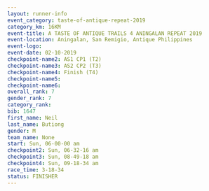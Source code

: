 ```yaml
---
layout: runner-info 
event_category: taste-of-antique-repeat-2019 
category_km: 16KM 
event-title: A TASTE OF ANTIQUE TRAILS 4 ANINGALAN REPEAT 2019 
event-location: Aningalan, San Remigio, Antique Philippines 
event-logo: 
event-date: 02-10-2019 
checkpoint-name2: AS1 CP1 (T2) 
checkpoint-name3: AS2 CP2 (T3) 
checkpoint-name4: Finish (T4) 
checkpoint-name5: 
checkpoint-name6: 
overall_rank: 7
gender_rank: 7
category_rank: 
bib: 1647
first_name: Neil
last_name: Butiong
gender: M
team_name: None
start: Sun, 06-00-00 am
checkpoint2: Sun, 06-32-16 am
checkpoint3: Sun, 08-49-18 am
checkpoint4: Sun, 09-18-34 am
race_time: 3-18-34
status: FINISHER
---
```

